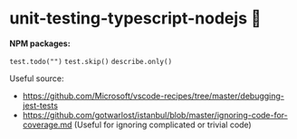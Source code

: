 # unit-testing-typescript-nodejs 🚀

**NPM packages:**

`test.todo("")`
`test.skip()`
`describe.only()`


Useful source:

- https://github.com/Microsoft/vscode-recipes/tree/master/debugging-jest-tests
- https://github.com/gotwarlost/istanbul/blob/master/ignoring-code-for-coverage.md (Useful for ignoring complicated or trivial code)
